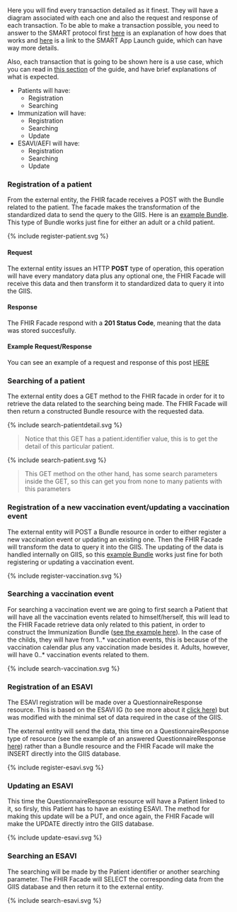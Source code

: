 
Here you will find every transaction detailed as it finest. They will have a diagram associated with each one and also the request and response of each transaction.
To be able to make a transaction possible, you need to answer to the SMART protocol first [here](smart.html) is an explanation of how does that works and [here](https://www.hl7.org/fhir/smart-app-launch/backend-services.html) is a link to the SMART App Launch guide, which can have way more details. 

Also, each transaction that is going to be shown here is a use case, which you can read in [this section](use_cases.html) of the guide, and have brief explanations of what is expected. 
- Patients will have: 
    - Registration
    - Searching
- Immunization will have: 
    - Registration
    - Searching 
    - Update
- ESAVI/AEFI will have: 
    - Registration 
    - Searching
    - Update


### Registration of a patient

From the external entity, the FHIR facade receives a POST with the Bundle related to the patient. The facade makes the transformation of the standardized data to send the query to the GIIS. Here is an [example Bundle](Patient-ExampleGiispatient.html). This type of Bundle works just fine for either an adult or a child patient. 
 
<div>
{% include register-patient.svg %}
</div> 

#### Request

The external entity issues an HTTP **POST** type of operation, this operation will have every mandatory data plus any optional one, the FHIR Facade will receive this data and then transform it to standardized data to query it into the GIIS. 

#### Response 

The FHIR Facade respond with a **201 Status Code**, meaning that the data was stored succesfully. 

#### Example Request/Response 

You can see an example of a request and response of this post [HERE](patient_request_response.html)

### Searching of a patient

The external entity does a GET method to the FHIR facade in order for it to retrieve the data related to the searching being made. The FHIR Facade will then return a constructed Bundle resource with the requested data. 
 
<div> 
{% include search-patientdetail.svg %}
</div>

> Notice that this GET has a patient.identifier value, this is to get the detail of this particular patient. 
 
<div>
{% include search-patient.svg %}
</div>

> This GET method on the other hand, has some search parameters inside the GET, so this can get you from none to many patients with this parameters


### Registration of a new vaccination event/updating a vaccination event

The external entity will POST a Bundle resource in order to either register a new vaccination event or updating an existing one. Then the FHIR Facade will transform the data to query it into the GIIS. The updating of the data is handled internally on GIIS, so this [example Bundle](Immunization-ExampleVaccinationEvent.html) works just fine for both registering or updating a vaccination event. 

<div>
{% include register-vaccination.svg %}
</div>

### Searching a vaccination event

For searching a vaccination event we are going to first search a Patient that will have all the vaccination events related to himself/herself, this will lead to the FHIR Facade retrieve data only related to this patient, in order to construct the Immunization Bundle ([see the example here](Immunization-ExampleVaccinationEvent.html)). 
In the case of the childs, they will have from 1..* vaccination events, this is because of the vaccination calendar plus any vaccination made besides it. Adults, however, will have 0..* vaccination events related to them. 

<div>
{% include search-vaccination.svg %}
</div>

### Registration of an ESAVI 

The ESAVI registration will be made over a QuestionnaireResponse resource. This is based on the ESAVI IG (to see more about it [click here](ig_references.html)) but was modified with the minimal set of data required in the case of the GIIS. 

The external entity will send the data, this time on a QuestionnaireResponse type of resource (see the example of an answered QuestionnaireResponse [here](QuestionnaireResponse-ExampleESAVIQuestionnaire-1.html)) rather than a Bundle resource and the FHIR Facade will make the INSERT directly into the GIIS database.  
 
<div>
{% include register-esavi.svg %}
</div>

### Updating an ESAVI 

This time the QuestionnaireResponse resource will have a Patient linked to it, so firsly, this Patient has to have an existing ESAVI. 
The method for making this update will be a PUT, and once again, the FHIR Facade will make the UPDATE directly intro the GIIS database. 
 
<div>
{% include update-esavi.svg %}
</div>

### Searching an ESAVI 

The searching will be made by the Patient identifier or another searching parameter. The FHIR Facade will SELECT the corresponding data from the GIIS database and then return it to the external entity. 

<div>
{% include search-esavi.svg %}
</div>

 
